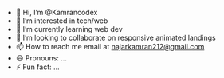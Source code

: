 - 👋 Hi, I’m @Kamrancodex
- 👀 I’m interested in tech/web
- 🌱 I’m currently learning web dev
- 💞️ I’m looking to collaborate on responsive animated landings 
- 📫 How to reach me email at najarkamran212@gmail.com
- 😄 Pronouns: ...
- ⚡ Fun fact: ...

<!---
Kamrancodex/Kamrancodex is a ✨ special ✨ repository because its `README.md` (this file) appears on your GitHub profile.
You can click the Preview link to take a look at your changes.
--->
